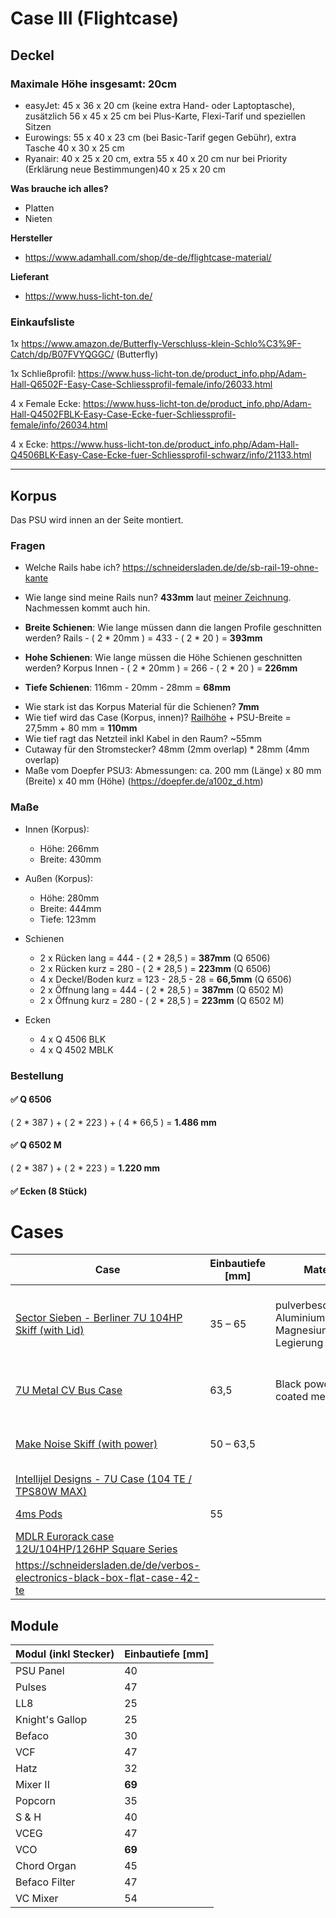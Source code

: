 

# Case III (Flightcase)



## Deckel

### Maximale Höhe insgesamt: 20cm

* easyJet: 45 x 36 x 20 cm (keine extra Hand- oder Laptoptasche), zusätzlich 56 x 45 x 25 cm bei Plus-Karte, Flexi-Tarif und speziellen Sitzen
* Eurowings: 55 x 40 x 23 cm (bei Basic-Tarif gegen Gebühr), extra Tasche 40 x 30 x 25 cm 
* Ryanair: 40 x 25 x 20 cm, extra 55 x 40 x 20 cm nur bei Priority (Erklärung neue Bestimmungen)40 x 25 x 20 cm



**Was brauche ich alles?**

- Platten
- Nieten



**Hersteller**

* https://www.adamhall.com/shop/de-de/flightcase-material/

**Lieferant**

* https://www.huss-licht-ton.de/



### Einkaufsliste

1x https://www.amazon.de/Butterfly-Verschluss-klein-Schlo%C3%9F-Catch/dp/B07FVYQGGC/ (Butterfly)

1x Schließprofil: https://www.huss-licht-ton.de/product_info.php/Adam-Hall-Q6502F-Easy-Case-Schliessprofil-female/info/26033.html

4 x Female Ecke: https://www.huss-licht-ton.de/product_info.php/Adam-Hall-Q4502FBLK-Easy-Case-Ecke-fuer-Schliessprofil-female/info/26034.html

4 x Ecke: https://www.huss-licht-ton.de/product_info.php/Adam-Hall-Q4506BLK-Easy-Case-Ecke-fuer-Schliessprofil-schwarz/info/21133.html





---

## Korpus

Das PSU wird innen an der Seite montiert.

### Fragen

* Welche Rails habe ich? https://schneidersladen.de/de/sb-rail-19-ohne-kante
* Wie lange sind meine Rails nun? **433mm** laut [meiner Zeichnung](https://www.bummbummgarage.com/modules/case-ii-0.1/Bumm-Bumm-Garage-Case-II-0.1-Technical-Drawing-And-Bimensions.pdf). Nachmessen kommt auch hin.

* **Breite Schienen**: Wie lange müssen dann die langen Profile geschnitten werden? Rails - ( 2 * 20mm ) = 433 - ( 2 * 20 ) = **393mm**
* **Hohe Schienen**: Wie lange müssen die Höhe Schienen geschnitten werden? Korpus Innen - ( 2 * 20mm ) = 266 - ( 2 * 20 ) = **226mm**
* **Tiefe Schienen**: 116mm - 20mm - 28mm = **68mm**







- Wie stark ist das Korpus Material für die Schienen? **7mm**
- Wie tief wird das Case (Korpus, innen)? [Railhöhe](https://image.jimcdn.com/app/cms/image/transf/dimension=1820x1280:format=png/path/sfae175d77ecacb54/image/i67898b5975a38c52/version/1591887677/image.png) + PSU-Breite = 27,5mm + 80 mm = **110mm**
- Wie tief ragt das Netzteil inkl Kabel in den Raum? ~55mm
- Cutaway für den Stromstecker? 48mm (2mm overlap) * 28mm (4mm overlap)
- Maße vom Doepfer PSU3: Abmessungen: ca. 200 mm (Länge) x 80 mm (Breite) x 40 mm (Höhe) (https://doepfer.de/a100z_d.htm)

### Maße

* Innen (Korpus):
  * Höhe: 266mm
  * Breite: 430mm

* Außen (Korpus):
  * Höhe: 280mm
  * Breite: 444mm
  * Tiefe: 123mm
* Schienen
  * 2 x Rücken lang = 444 - ( 2 * 28,5 ) = **387mm** (Q 6506)
  * 2 x Rücken kurz = 280 - ( 2 * 28,5 ) = **223mm** (Q 6506)
  * 4 x Deckel/Boden kurz = 123 - 28,5 - 28 = **66,5mm** (Q 6506)
  * 2 x Öffnung lang = 444 - ( 2 * 28,5 ) = **387mm** (Q 6502 M)
  * 2 x Öffnung kurz = 280 - ( 2 * 28,5 ) = **223mm** (Q 6502 M)
* Ecken
  * 4 x Q 4506 BLK
  * 4 x Q 4502 MBLK

### Bestellung

#### ✅ Q 6506

( 2 * 387 ) + ( 2 * 223 ) + ( 4 * 66,5 ) = **1.486 mm**

#### ✅ Q 6502 M

( 2 * 387 ) + ( 2 * 223 ) = **1.220 mm**

#### ✅ Ecken (8 Stück)





# Cases

| Case                                                         | Einbautiefe [mm] | Material                                          | Stärke | Notes                                            |
| ------------------------------------------------------------ | ---------------- | ------------------------------------------------- | ------ | ------------------------------------------------ |
| [Sector Sieben - Berliner 7U 104HP Skiff (with Lid)](https://schneidersladen.de/de/sector-sieben-berliner-7u-104hp-skiff-with-lid) | 35 – 65          | pulverbeschichteten Aluminium-Magnesium Legierung | n/a    | Einfache Wanne, nices Design (bis auf den Griff) |
| [7U Metal CV Bus Case](https://www.makenoisemusic.com/cases/7u-metal-cv-bus-case-matte-black) | 63,5             | Black powder coated metal                         | n/a    | Geil, wie das aufeinander sitzt                  |
| [Make Noise Skiff (with power)](http://makenoisemusic.com/cases/skiff) | 50 – 63,5        |                                                   | n/a    | Simpler Aufbau (schöne Wanne)                    |
| [Intellijel Designs - 7U Case (104 TE / TPS80W MAX)](https://schneidersladen.de/de/intellijel-designs-7u-case-104-te-tps80w-max) |                  |                                                   | n/a    | Deckel ist nice                                  |
| [4ms Pods](https://4mscompany.com/p.php?p=979&c=9)           | 55               |                                                   | n/a    | Einfacher Body                                   |
| [MDLR Eurorack case 12U/104HP/126HP Square Series](https://www.mdlrcase.com/eurorack-case-12u-104hp-126hp-square-series/) |                  |                                                   |        |                                                  |
| https://schneidersladen.de/de/verbos-electronics-black-box-flat-case-42-te |                  |                                                   |        | Schöne Wanne                                     |



## Module

| Modul (inkl Stecker) | **Einbautiefe** [mm] |
| -------------------- | -------------------- |
| PSU Panel            | 40                   |
| Pulses               | 47                   |
| LL8                  | 25                   |
| Knight's Gallop      | 25                   |
| Befaco               | 30                   |
| VCF                  | 47                   |
| Hatz                 | 32                   |
| Mixer II             | **69**               |
| Popcorn              | 35                   |
| S & H                | 40                   |
| VCEG                 | 47                   |
| VCO                  | **69**               |
| Chord Organ          | 45                   |
| Befaco Filter        | 47                   |
| VC Mixer             | 54                   |

